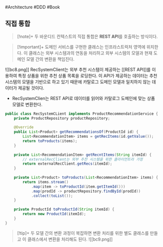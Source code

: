 #Architecture #DDD #Book

## 직접 통합
> [!note]+ 
> 두 바운디드 컨텍스트의 직접 통합은 **REST API**를 호출하는 방식이다.


> [!important]+ 
> 도메인 서비스를 구현한 클래스는 인프라스트럭처 영역에 위치한다. 이 클래스는 외부 시스템과의 연동을 처리하고 외부 시스템의 모델과 현재 도메인 모델 간의 변환을 책임진다.

![[bc8.png]]
RecSystemClient는 외부 추천 시스템이 제공하는 [[REST API]]를 이용하여 특정 상품을 위한 추천 상품 목록을 로딩한다. 이 API가 제공하는 데이터는 추천 시스템의 모델을 기반으로 하고 있기 때문에 카탈로그 도메인 모델과 일치하지 않는 데이터가 제공될 것이다.

+ RecSystemClien는 REST API로 데이터를 읽어와 카탈로그 도메인에 맞는 상품 모델로 변환한다.
```java
public class RecSystemCLient implements ProductRecommendationService {  
    private ProductRepository productRepository;  
  
    @Override  
    public List<Product> getRecommendationsOf(ProductId id) {  
        List<RecommendationItem> items = getRecItems(id.getValue());  
        return toProducts(items);  
    }  
  
    private List<RecommendationItem> getRecntItems(String itemId) {  
        // externalRecClient는 외부 추천 시스템을 위한 클라이언트라 가정  
        return externalRecClient.getRecs(itemId);  
    }  
  
    private List<Product> toProducts(List<RecommendationItem> items) {  
        return items.stream()  
            .map(item -> toProductId(item.getItemId()))  
            .map(prodId -> productRepository.findById(prodId))  
            .collect(toList());  
    }  
  
    private ProductId toProductId(String itemId) {  
        return new ProductId(itemId);  
    }  
}
```

> [!tip]+ 
> 두 모델 간의 변환 과정이 복잡하면 변환 처리를 위한 별도 클래스를 만들고 이 클래스에서 변환을 처리해도 된다.
![[bc9.png]]

